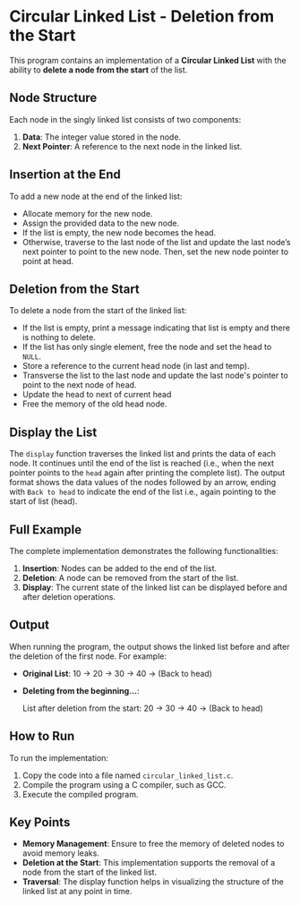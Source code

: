 # Circular Linked List - Deletion from the Start

This program contains an implementation of a **Circular Linked List** with the ability to **delete a node from the start** of the list.

## Node Structure

Each node in the singly linked list consists of two components:
1. **Data**: The integer value stored in the node.
2. **Next Pointer**: A reference to the next node in the linked list.

## Insertion at the End

To add a new node at the end of the linked list:
- Allocate memory for the new node.
- Assign the provided data to the new node.
- If the list is empty, the new node becomes the head.
- Otherwise, traverse to the last node of the list and update the last node’s next pointer to point to the new node. Then, set the new node pointer to point at head.

## Deletion from the Start

To delete a node from the start of the linked list:
- If the list is empty, print a message indicating that list is empty and there is nothing to delete.
- If the list has only single element, free the node and set the head to `NULL`.
- Store a reference to the current head node (in last and temp).
- Transverse the list to the last node and update the last node's pointer to point to the next node of head.
- Update the head to next of current head
- Free the memory of the old head node.

## Display the List

The `display` function traverses the linked list and prints the data of each node. It continues until the end of the list is reached (i.e., when the next pointer points to the `head` again after printing the complete list). The output format shows the data values of the nodes followed by an arrow, ending with `Back to head` to indicate the end of the list i.e., again pointing to the start of list (head).


## Full Example

The complete implementation demonstrates the following functionalities:
1. **Insertion**: Nodes can be added to the end of the list.
2. **Deletion**: A node can be removed from the start of the list.
3. **Display**: The current state of the linked list can be displayed before and after deletion operations.

## Output

When running the program, the output shows the linked list before and after the deletion of the first node. For example:

- **Original List**:
10 -> 20 -> 30 -> 40 -> (Back to head)

- **Deleting from the beginning...**:

  List after deletion from the start:
20 -> 30 -> 40 -> (Back to head)


## How to Run

To run the implementation:
1. Copy the code into a file named `circular_linked_list.c`.
2. Compile the program using a C compiler, such as GCC.
3. Execute the compiled program.

## Key Points

- **Memory Management**: Ensure to free the memory of deleted nodes to avoid memory leaks.
- **Deletion at the Start**: This implementation supports the removal of a node from the start of the linked list.
- **Traversal**: The display function helps in visualizing the structure of the linked list at any point in time.
